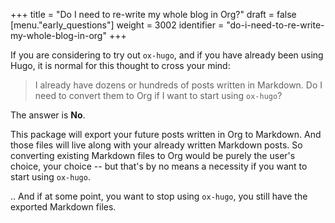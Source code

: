 +++
title = "Do I need to re-write my whole blog in Org?"
draft = false
[menu."early_questions"]
  weight = 3002
  identifier = "do-i-need-to-re-write-my-whole-blog-in-org"
+++

If you are considering to try out `ox-hugo`, and if you have already
been using Hugo, it is normal for this thought to cross your mind:

> I already have dozens or hundreds of posts written in Markdown. Do I
> need to convert them to Org if I want to start using `ox-hugo`?

The answer is **No**.

This package will export your future posts written in Org to
Markdown. And those files will live along with your already written
Markdown posts. So converting existing Markdown files to Org would be
purely the user's choice, your choice -- but that's by no means a
necessity if you want to start using `ox-hugo`.

.. And if at some point, you want to stop using `ox-hugo`, you still
have the exported Markdown files.

